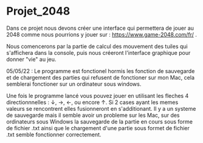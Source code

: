 # Projet_2048

Dans ce projet nous devons créer une interface qui permettera de jouer au 2048 comme nous pourrions y jouer sur : https://www.game-2048.com/fr/ .

Nous comencerons par la partie de calcul des mouvement des tuiles qui s'affichera dans la console, puis nous créeront l'interface graphique pour donner "vie" au jeu.

05/05/22 : Le programme est fonctionel hormis les fonction de sauvegarde et de chargement des parties qui refusent de fonctioner sur mon Mac, cela semblerai fonctioner sur un ordinateur sous windows.

Une fois le programme lancé vous pouvez jouer en utilisant les fleches 4 directionnnelles : ↓, →, ←, ou encore ↑.
Si 2 cases ayant les memes valeurs se rencontrent elles fusionneront en s'additionant.
Il y a un systeme de sauvegarde mais il semble avoir un probleme sur les Mac, sur des ordinateurs sous Windows la sauvegarde de la partie en cours sous forme de fichier .txt ainsi que le chargement d'une partie sous formet de fichier .txt semble fonctionner correctement. 
